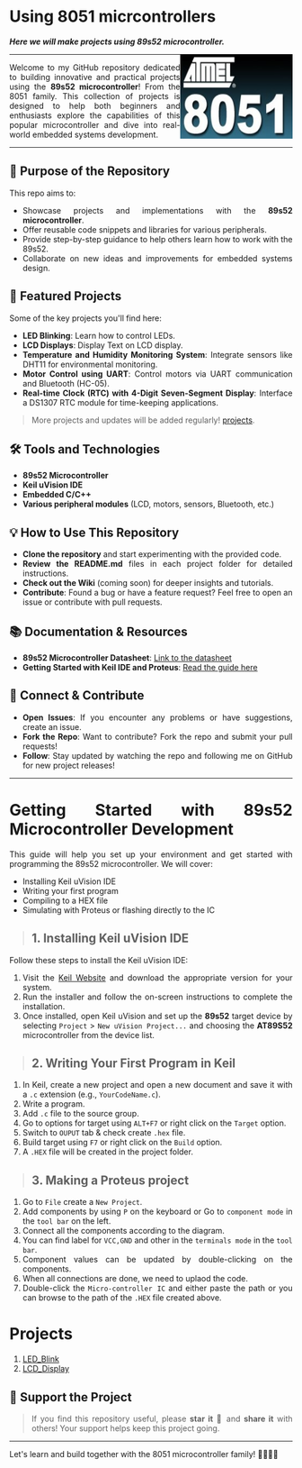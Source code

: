 # Using 8051 micrcontrollers

***Here we will make projects using 89s52 microcontroller.***

<img align = "right" width="200" height="150" src="./Docs/Cover.jpg">
  
----

<div align ="justify">

Welcome to my GitHub repository dedicated to building innovative and practical projects using the **89s52 microcontroller**! 
From the 8051 family. This collection of projects is designed to help both beginners and enthusiasts explore the capabilities of 
this popular microcontroller and dive into real-world embedded systems development.

</div>

----

<div align ="justify">

## 🎯 Purpose of the Repository
This repo aims to:
- Showcase projects and implementations with the **89s52 microcontroller**.
- Offer reusable code snippets and libraries for various peripherals.
- Provide step-by-step guidance to help others learn how to work with the 89s52.
- Collaborate on new ideas and improvements for embedded systems design.

## 🚀 Featured Projects
Some of the key projects you'll find here:
- **LED Blinking**: Learn how to control LEDs.
- **LCD Displays**: Display Text on LCD display.
- **Temperature and Humidity Monitoring System**: Integrate sensors like DHT11 for environmental monitoring.
- **Motor Control using UART**: Control motors via UART communication and Bluetooth (HC-05).
- **Real-time Clock (RTC) with 4-Digit Seven-Segment Display**: Interface a DS1307 RTC module for time-keeping applications.

> More projects and updates will be added regularly! [projects](#projects).

## 🛠 Tools and Technologies
- **89s52 Microcontroller**
- **Keil uVision IDE**
- **Embedded C/C++**
- **Various peripheral modules** (LCD, motors, sensors, Bluetooth, etc.)

## 💡 How to Use This Repository
- **Clone the repository** and start experimenting with the provided code.
- **Review the README.md** files in each project folder for detailed instructions.
- **Check out the Wiki** (coming soon) for deeper insights and tutorials.
- **Contribute**: Found a bug or have a feature request? Feel free to open an issue or contribute with pull requests.

## 📚 Documentation & Resources
- **89s52 Microcontroller Datasheet**: [Link to the datasheet](https://www.datasheetarchive.com/AT89S52-datasheet.html)
- **Getting Started with Keil IDE and Proteus**: [Read the guide here](#getting-started-with-89s52-microcontroller-development)

## 💬 Connect & Contribute
- **Open Issues**: If you encounter any problems or have suggestions, create an issue.
- **Fork the Repo**: Want to contribute? Fork the repo and submit your pull requests!
- **Follow**: Stay updated by watching the repo and following me on GitHub for new project releases!

----

# Getting Started with 89s52 Microcontroller Development

This guide will help you set up your environment and get started with programming the 89s52 microcontroller. We will cover:
- Installing Keil uVision IDE
- Writing your first program
- Compiling to a HEX file
- Simulating with Proteus or flashing directly to the IC

> ## 1. Installing Keil uVision IDE

Follow these steps to install the Keil uVision IDE:

1. Visit the [Keil Website](https://www.keil.com/download/product/) and download the appropriate version for your system.
2. Run the installer and follow the on-screen instructions to complete the installation.
3. Once installed, open Keil uVision and set up the **89s52** target device by selecting `Project` > `New uVision Project...` and choosing the **AT89S52** microcontroller from the device list.

> ## 2. Writing Your First Program in Keil

1. In Keil, create a new project and open a new document and save it with a `.c` extension (e.g., `YourCodeName.c`).
2. Write a program.
3. Add `.c` file to the source group.
4. Go to options for target using `ALT+F7` or right click on the `Target` option.  
5. Switch to `OUPUT` tab & check create `.hex` file.
6. Build target using `F7` or right click on the `Build` option.
7. A `.HEX` file will be created in the project folder.

> ## 3. Making a Proteus project 

1. Go to `File` create a `New Project`.
2. Add components by using `P` on the keyboard or Go to `component mode` in the `tool bar` on the left.
3. Connect all the components according to the diagram.
4. You can find label for `VCC,GND` and other in the `terminals mode` in the `tool bar`.
5. Component values can be updated by double-clicking on the components.
6. When all connections are done, we need to uplaod the code.
7. Double-click the `Micro-controller IC` and either paste the path or you can browse to the path of the `.HEX` file created above.


# Projects 

1. [LED_Blink](.Projects/LED_Blink.md)
2. [LCD_Display](.Projects/Lcd_Display.md)

## 🌟 Support the Project

> If you find this repository useful, please **star it** 🌟 and **share it** with others!  Your support helps keep this project going.

</div>

---

Let's learn and build together with the 8051 microcontroller family! 👨‍💻👩‍💻